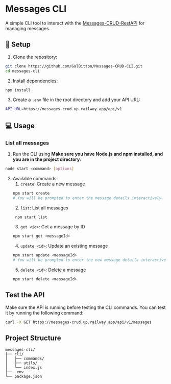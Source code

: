 # Messages CLI

A simple CLI tool to interact with the [Messages-CRUD-RestAPI](https://github.com/GalBitton/Messages-CRUD-RestAPI) for managing messages.

## 🔧 Setup

1. Clone the repository:

```bash
git clone https://github.com/GalBitton/Messages-CRUD-CLI.git
cd messages-cli
```
2. Install dependencies:

```bash
npm install
```

3. Create a `.env` file in the root directory and add your API URL:

```bash
API_URL=https://messages-crud.up.railway.app/api/v1
```

## 💻 Usage
### List all messages
1. Run the CLI using **Make sure you have Node.js and npm installed, and you are in the project directory**:
```bash
node start <command> [options]
```
2. Available commands:<br>
    1. `create`: Create a new message
   ```bash
   npm start create
   # You will be prompted to enter the message details interactively.
    ```
   2. `list`: List all messages
   ```bash
    npm start list
    ```
    3. `get <id>`: Get a message by ID
     ```bash
    npm start get <messageId>
    ```
   4. `update <id>`: Update an existing message
    ```bash
    npm start update <messageId>
    # You will be prompted to enter the new message details interactively.
    ```
   5. `delete <id>`: Delete a message
    ```bash
    npm start delete <messageId>
    ```
   
## Test the API
Make sure the API is running before testing the CLI commands. You can test it by running the following command:
```bash
curl -X GET https://messages-crud.up.railway.app/api/v1/messages
```

## Project Structure
```
messages-cli/
├── cli/
│   ├── commands/
│   ├── utils/
│   └── index.js
├── .env
└── package.json
```
